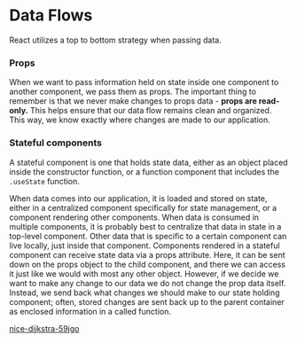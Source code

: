 # Data Flows

React utilizes a top to bottom strategy when passing data.

### Props

When we want to pass information held on state inside one component to another component, we pass them as props. The important thing to remember is that we never make changes to props data - **props are read-only.** This helps ensure that our data flow remains clean and organized. This way, we know exactly where changes are made to our application.

### Stateful components

A stateful component is one that holds state data, either as an object placed inside the constructor function, or a function component that includes the `.useState` function. 

When data comes into our application, it is loaded and stored on state, either in a centralized component specifically for state management, or a component rendering other components. When data is consumed in multiple components, it is probably best to centralize that data in state in a top-level component. Other data that is specific to a certain component can live locally, just inside that component. Components rendered in a stateful component can receive state data via a props attribute. Here, it can be sent down on the props object to the child component, and there we can access it just like we would with most any other object. However, if we decide we want to make any change to our data we do not change the prop data itself. Instead, we send back what changes we should make to our state holding component; often, stored changes are sent back up to the parent container as enclosed information in a called function.

[nice-dijkstra-59jgo](https://codesandbox.io/s/nice-dijkstra-59jgo?file=/src/index.js)